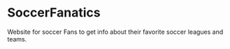 # SoccerFanatics
Website for soccer Fans to get info about their favorite soccer leagues and teams.
